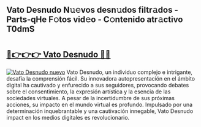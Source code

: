 ## Vato Desnudo N𝚞𝚎vos desn𝚞dos filtr𝚊dos - Parts-qHe F𝚘tos vid𝚎o - C𝚘ntenido atr𝚊ctivo T0dmS

# <h2><a href="http://mb5r9f1.tromn.icu/?c=Vato+Desnudo">🔗👉👉👉 Vato Desnudo 🔗🔗</a></h2>

[![Vato Desnudo nuevo](https://i.imgur.com/pEAQMta.gif)](http://mb5r9f1.tromn.icu/?c=Vato+Desnudo)
Vato Desnudo, un individuo complejo e intrigante, desafía la comprensión fácil. Su innovadora autopresentación en el ámbito digital ha cautivado y enfurecido a sus seguidores, provocando debates sobre el consentimiento, la expresión artística y la esencia de las sociedades virtuales. A pesar de la incertidumbre de sus próximas acciones, su impacto en el mundo virtual es profundo. Impulsado por una determinación inquebrantable y una cautivación innegable, Vato Desnudo impact en los medios digitales es revolucionario.
